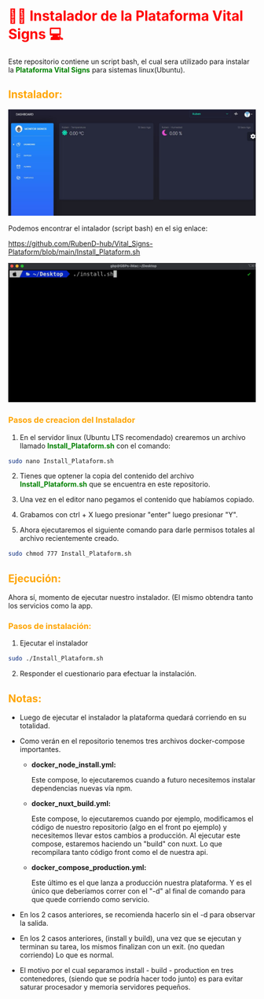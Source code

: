 <h1 style="color:red">🔨🧱 Instalador de la Plataforma Vital Signs 💻</h1>

Este repositorio contiene un script bash, el cual sera utilizado para instalar la <b style = "color:green">Plataforma Vital Signs</b> para sistemas linux(Ubuntu).

<!-- <b style = "color:green"></b> -->
<!-- <h1 style="color:"></h1> -->
<h2 style="color:orange">Instalador:</h2>

![img_Resources/Dashboard.JPG](img_Resources/Dashboard.JPG)

Podemos encontrar el intalador (script bash) en el sig enlace:

https://github.com/RubenD-hub/Vital_Signs-Plataform/blob/main/Install_Plataform.sh

![img_Resources/ScreenFlow.gif](img_Resources/ScreenFlow.gif)

<h3 style="color:orange">Pasos de creacion del Instalador</h3>
 
1. En el servidor linux (Ubuntu LTS recomendado) crearemos un archivo llamado <b style = "color:green">Install_Plataform.sh</b> con el comando:

```bash
sudo nano Install_Plataform.sh
```

2. Tienes que optener la copia del contenido del archivo <b style = "color:green">Install_Plataform.sh</b> que se encuentra en este repositorio.

3. Una vez en el editor nano pegamos el contenido que habíamos copiado.

4. Grabamos con ctrl + X luego presionar "enter" luego presionar "Y".

5. Ahora ejecutaremos el siguiente comando para darle permisos totales al archivo recientemente creado.

```bash
sudo chmod 777 Install_Plataform.sh
```

<h2 style="color:orange">Ejecución:</h2>
Ahora sí, momento de ejecutar nuestro instalador. (El mismo obtendra tanto los servicios como la app.

<h3 style="color:orange">Pasos de instalación:</h3>

1. Ejecutar el instalador

```bash
sudo ./Install_Plataform.sh
```

2. Responder el cuestionario para efectuar la instalación.

<h2 style="color:orange">Notas:</h2>

- Luego de ejecutar el instalador la plataforma quedará corriendo en su totalidad.

- Como verán en el repositorio tenemos tres archivos docker-compose importantes.

  - **docker_node_install.yml:**

    Este compose, lo ejecutaremos cuando a futuro necesitemos instalar dependencias nuevas vía npm.

  - **docker_nuxt_build.yml:**

    Este compose, lo ejecutaremos cuando por ejemplo, modificamos el código de nuestro repositorio (algo en el front po ejemplo) y necesitemos llevar estos cambios a producción.
    Al ejecutar este compose, estaremos haciendo un "build" con nuxt. Lo que recompilara tanto código front como el de nuestra api.

  - **docker_compose_production.yml:**

    Este último es el que lanza a producción nuestra plataforma. Y es el único que deberíamos correr con el "-d" al final de comando para que quede corriendo como servicio.

- En los 2 casos anteriores, se recomienda hacerlo sin el -d para observar la salida.

- En los 2 casos anteriores, (install y build), una vez que se ejecutan y terminan su tarea, los mismos finalizan con un exit. (no quedan corriendo) Lo que es normal.

- El motivo por el cual separamos install - build - production en tres contenedores, (siendo que se podría hacer todo junto) es para evitar saturar procesador y memoria servidores pequeños.
